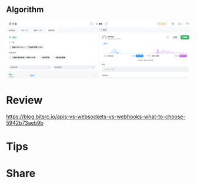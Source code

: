## Algorithm

![ianxiao-2023-03-12-lc.png](../../../images/temp/ianxiao-2023-03-12-lc.png)


# Review

https://blog.bitsrc.io/apis-vs-websockets-vs-webhooks-what-to-choose-5942b73aeb9b

# Tips


# Share
